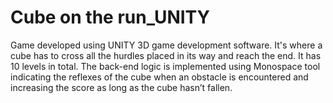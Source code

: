 # Cube on the run_UNITY

Game developed using UNITY 3D game development software.
It's where a cube has to cross all the hurdles placed in its way and reach the end.
It has 10 levels in total.
The back-end logic is implemented using Monospace tool indicating the reflexes of the cube
when an obstacle is encountered and increasing the score as long as the cube hasn’t fallen.
